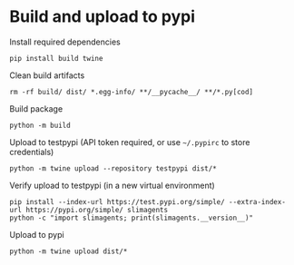 # Build and upload to pypi

Install required dependencies
```shell
pip install build twine
```

Clean build artifacts
```shell
rm -rf build/ dist/ *.egg-info/ **/__pycache__/ **/*.py[cod]
```

Build package
```shell
python -m build
```

Upload to testpypi (API token required, or use `~/.pypirc` to store credentials)
```shell
python -m twine upload --repository testpypi dist/*
```

Verify upload to testpypi (in a new virtual environment)
```shell
pip install --index-url https://test.pypi.org/simple/ --extra-index-url https://pypi.org/simple/ slimagents
python -c "import slimagents; print(slimagents.__version__)"
```

Upload to pypi
```shell
python -m twine upload dist/*
```